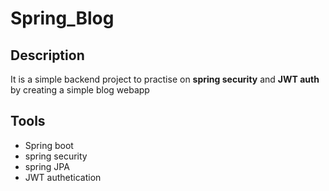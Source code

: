 # Spring_Blog
<h2>Description</h2>
<p>It is a simple backend project to practise on <strong>spring security</strong> and <strong>JWT auth</strong> by creating a simple blog webapp</p>

<h2>Tools</h2>
<ul>
  <li>Spring boot</li>
  <li>spring security</li>
  <li>spring JPA</li>
  <li>JWT authetication</li>
</ul>
